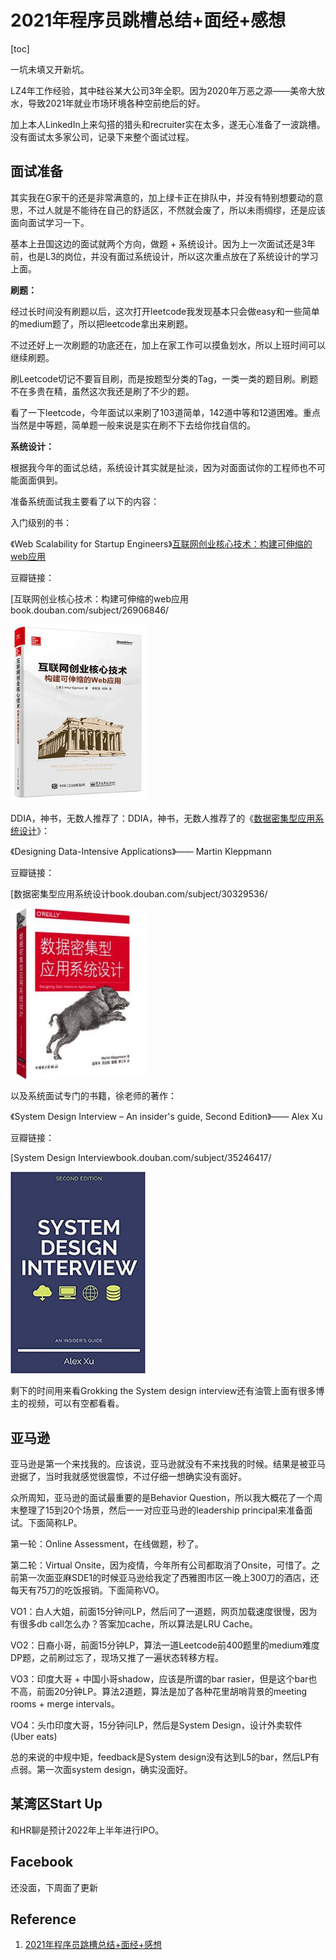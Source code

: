 # 2021年程序员跳槽总结+面经+感想



[toc]

一坑未填又开新坑。

LZ4年工作经验，其中硅谷某大公司3年全职。因为2020年万恶之源——美帝大放水，导致2021年就业市场环境各种空前绝后的好。

加上本人LinkedIn上来勾搭的猎头和recruiter实在太多，遂无心准备了一波跳槽。没有面试太多家公司，记录下来整个面试过程。

## 面试准备

其实我在G家干的还是非常满意的，加上绿卡正在排队中，并没有特别想要动的意思，不过人就是不能待在自己的舒适区，不然就会废了，所以未雨绸缪，还是应该面向面试学习一下。

基本上丑国这边的面试就两个方向，做题 + 系统设计。因为上一次面试还是3年前，也是L3的岗位，并没有面过系统设计，所以这次重点放在了系统设计的学习上面。

**刷题：**

经过长时间没有刷题以后，这次打开leetcode我发现基本只会做easy和一些简单的medium题了，所以把leetcode拿出来刷题。

不过还好上一次刷题的功底还在，加上在家工作可以摸鱼划水，所以上班时间可以继续刷题。

刷Leetcode切记不要盲目刷，而是按题型分类的Tag，一类一类的题目刷。刷题不在多贵在精，虽然这次我还是刷了不少的题。

看了一下leetcode，今年面试以来刷了103道简单，142道中等和12道困难。重点当然是中等题，简单题一般来说是实在刷不下去给你找自信的。

**系统设计：**

根据我今年的面试总结，系统设计其实就是扯淡，因为对面面试你的工程师也不可能面面俱到。

准备系统面试我主要看了以下的内容：

入门级别的书：

《Web Scalability for Startup Engineers》[互联网创业核心技术：构建可伸缩的web应用](https://link.zhihu.com/?target=https%3A//book.douban.com/subject/26906846/)

豆瓣链接：

[互联网创业核心技术：构建可伸缩的web应用book.douban.com/subject/26906846/

[<img src="./img/v2-ce559ed4b6f0ba0b087f84bd4b93618b_120x160.jpg" alt="img" style="zoom:80%;" />](https://link.zhihu.com/?target=https%3A//book.douban.com/subject/26906846/)

DDIA，神书，无数人推荐了：DDIA，神书，无数人推荐了的《[数据密集型应用系统设计](https://link.zhihu.com/?target=https%3A//book.douban.com/subject/30329536/)》：

《Designing Data-Intensive Applications》—— Martin Kleppmann

豆瓣链接：

[数据密集型应用系统设计book.douban.com/subject/30329536/

[<img src="./img/v2-a6e57f7f45a402cf4502df96135c9d1d_120x160.jpg" alt="img" style="zoom:80%;" />](https://link.zhihu.com/?target=https%3A//book.douban.com/subject/30329536/)

以及系统面试专门的书籍，徐老师的著作：

《System Design Interview – An insider's guide, Second Edition》—— Alex Xu

豆瓣链接：

[System Design Interviewbook.douban.com/subject/35246417/

[<img src="./img/v2-9bb8351bf29bedea1606dfa5199b4886_120x160.jpg" alt="img" style="zoom:80%;" />](https://link.zhihu.com/?target=https%3A//book.douban.com/subject/35246417/)



剩下的时间用来看Grokking the System design interview还有油管上面有很多博主的视频，可以有空都看看。

## 亚马逊

亚马逊是第一个来找我的。应该说，亚马逊就没有不来找我的时候。结果是被亚马逊据了，当时我就感觉很震惊，不过仔细一想确实没有面好。

众所周知，亚马逊的面试最重要的是Behavior Question，所以我大概花了一个周末整理了15到20个场景，然后一一对应亚马逊的leadership principal来准备面试。下面简称LP。

第一轮：Online Assessment，在线做题，秒了。

第二轮：Virtual Onsite，因为疫情，今年所有公司都取消了Onsite，可惜了。之前第一次面亚麻SDE1的时候亚马逊给我定了西雅图市区一晚上300刀的酒店，还每天有75刀的吃饭报销。下面简称VO。

VO1：白人大姐，前面15分钟问LP，然后问了一道题，网页加载速度很慢，因为有很多db call怎么办？答案加cache，所以算法是LRU Cache。

VO2：日裔小哥，前面15分钟LP，算法一道Leetcode前400题里的medium难度DP题，之前刷过忘了，现场又推了一遍状态转移方程。

VO3：印度大哥 + 中国小哥shadow，应该是所谓的bar rasier，但是这个bar也不高，前面20分钟LP。算法2道题，算法是加了各种花里胡哨背景的meeting rooms + merge intervals。

VO4：头巾印度大哥，15分钟问LP，然后是System Design，设计外卖软件(Uber eats)

总的来说的中规中矩，feedback是System design没有达到L5的bar，然后LP有点弱。第一次面system design，确实没面好。

## 某湾区Start Up

和HR聊是预计2022年上半年进行IPO。

## Facebook

还没面，下周面了更新





## Reference

1. [2021年程序员跳槽总结+面经+感想](https://zhuanlan.zhihu.com/p/422322443)
